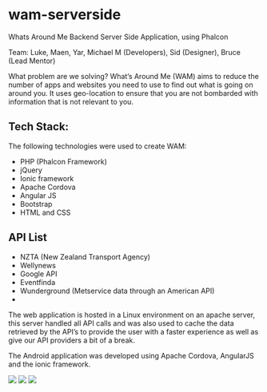 # wam-serverside

Whats Around Me Backend Server Side Application, using Phalcon

Team: Luke, Maen, Yar, Michael M (Developers), Sid (Designer), Bruce (Lead Mentor)

What problem are we solving? What’s Around Me (WAM) aims to reduce the number of apps and websites you need to use to find out what is going on around you. It uses geo-location to ensure that you are not bombarded with information that is not relevant to you.

## Tech Stack:

The following technologies were used to create WAM:
-   PHP (Phalcon Framework)
-   jQuery
-   Ionic framework
-   Apache Cordova
-   Angular JS
-   Bootstrap
-   HTML and CSS

## API List

-   NZTA (New Zealand Transport Agency)
-   Wellynews
-   Google API
-   Eventfinda
-   Wunderground (Metservice data through an American API)
-   
The web application is hosted in a Linux environment on an apache server, this server handled all API calls and was also used to cache the data retrieved by the API’s to provide the user with a faster experience as well as give our API providers a bit of a break.

The Android application was developed using Apache Cordova, AngularJS and the ionic framework.

<img src="http://imgur.com/Aq8eNzN.png">

<img src="http://imgur.com/CbhBJ4B.png">

<img src="http://imgur.com/01oF9IM.png">


